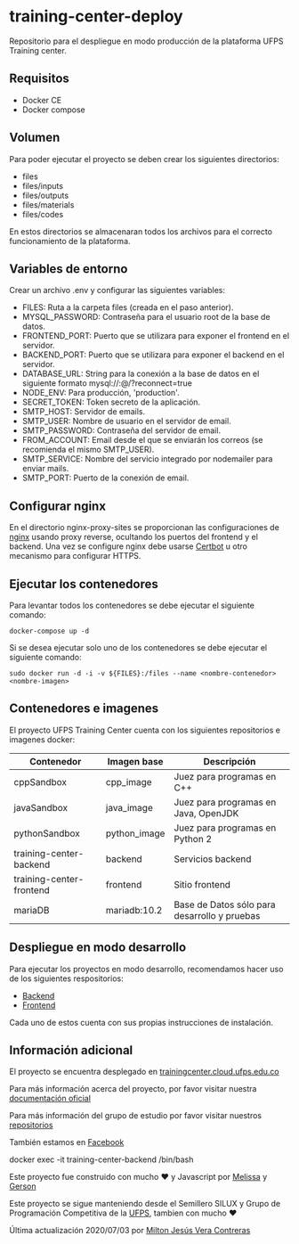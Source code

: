 # training-center-deploy

Repositorio para el despliegue en modo producción de la plataforma UFPS Training center.

## Requisitos 

- Docker CE
- Docker compose

## Volumen

Para poder ejecutar el proyecto se deben crear los siguientes directorios:

- files
- files/inputs
- files/outputs
- files/materials
- files/codes

En estos directorios se almacenaran todos los archivos para el correcto funcionamiento de la plataforma.

## Variables de entorno

Crear un archivo .env y configurar las siguientes variables:

- FILES: Ruta a la carpeta files (creada en el paso anterior).
- MYSQL_PASSWORD: Contraseña para el usuario root de la base de datos.
- FRONTEND_PORT: Puerto que se utilizara para exponer el frontend en el servidor.
- BACKEND_PORT: Puerto que se utilizara para exponer el backend en el servidor.
- DATABASE_URL: String para la conexión a la base de datos en el siguiente formato mysql://<username>:<password>@<host>/<database>?reconnect=true
- NODE_ENV: Para producción, 'production'.
- SECRET_TOKEN: Token secreto de la aplicación.
- SMTP_HOST: Servidor de emails.
- SMTP_USER: Nombre de usuario en el servidor de email.
- SMTP_PASSWORD: Contraseña del servidor de email.
- FROM_ACCOUNT: Email desde el que se enviarán los correos (se recomienda el mismo SMTP_USER).
- SMTP_SERVICE: Nombre del servicio integrado por nodemailer para enviar mails.
- SMTP_PORT: Puerto de la conexión de email.

## Configurar nginx

En el directorio nginx-proxy-sites se proporcionan las configuraciones de [nginx](https://www.nginx.com/) usando proxy reverse, ocultando los puertos del frontend y el backend. Una vez se configure nginx debe usarse [Certbot](https://certbot.eff.org/) u otro mecanismo para configurar HTTPS.

## Ejecutar los contenedores

Para levantar todos los contenedores se debe ejecutar el siguiente comando:

```
docker-compose up -d
```

Si se desea ejecutar solo uno de los contenedores se debe ejecutar el siguiente comando:

```
sudo docker run -d -i -v ${FILES}:/files --name <nombre-contenedor> <nombre-imagen>
```

## Contenedores e imagenes

El proyecto UFPS Training Center cuenta con los siguientes repositorios e imagenes docker:

| Contenedor  | Imagen base | Descripción
| ------------- | ------------- | ------------- 
| cppSandbox  | cpp_image  | Juez para programas en C++ |
| javaSandbox  | java_image  | Juez para programas en Java, OpenJDK |
| pythonSandbox  | python_image  | Juez para programas en Python 2 |
| training-center-backend  | backend  | Servicios backend |
| training-center-frontend  | frontend  | Sitio frontend |
| mariaDB  | mariadb:10.2  |  Base de Datos sólo para desarrollo y pruebas |


## Despliegue en modo desarrollo

Para ejecutar los proyectos en modo desarrollo, recomendamos hacer uso de los siguientes respositorios:

- [Backend](https://github.com/ProgramacionCompetitivaUFPS/training-center-backend)
- [Frontend](https://github.com/ProgramacionCompetitivaUFPS/training-center-frontend)

Cada uno de estos cuenta con sus propias instrucciones de instalación.

## Información adicional

El proyecto se encuentra desplegado en [trainingcenter.cloud.ufps.edu.co](http://trainingcenter.cloud.ufps.edu.co)

Para más información acerca del proyecto, por favor visitar nuestra [documentación oficial](http://ufpstrainingcenter.com/anexos/) 

Para más información del grupo de estudio por favor visitar nuestros [repositorios](https://github.com/ProgramacionCompetitivaUFPS)

También estamos en [Facebook](https://www.facebook.com/groups/1403963166573403)


docker exec -it training-center-backend /bin/bash


Este proyecto fue construido con mucho :heart: y Javascript por [Melissa](https://github.com/Meyito) y [Gerson](https://github.com/GersonLazaro)

Este proyecto se sigue manteniendo desde el Semillero SILUX y Grupo de Programación Competitiva de la [UFPS](https://ww2.ufps.edu.co/), tambien con mucho :heart:

Última actualización 2020/07/03 por [Milton Jesús Vera Contreras](https://miljeveco.contently.com/)
